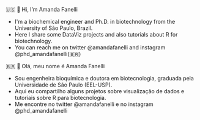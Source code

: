 :us: 👋 Hi, I’m Amanda Fanelli
- I'm a biochemical engineer and Ph.D. in biotechnology from the University of São Paulo, Brazil. 
- Here I share some DataViz projects and also tutorials about R for biotechnology.
- You can reach me on twitter @amandafanelli and instagram @phd_amandafanelli(:brazil:)

:brazil: 👋 Olá, meu nome é Amanda Fanelli
- Sou engenheira bioquímica e doutora em biotecnologia, graduada pela Universidade de São Paulo (EEL-USP).
- Aqui eu compartilho alguns projetos sobre visualização de dados e tutoriais sobre R para biotecnologia.
- Me encontre no twitter @amandafanelli e no instagram @phd_amandafanelli

<!---
afs77/afs77 is a ✨ special ✨ repository because its `README.md` (this file) appears on your GitHub profile.
You can click the Preview link to take a look at your changes.
--->
